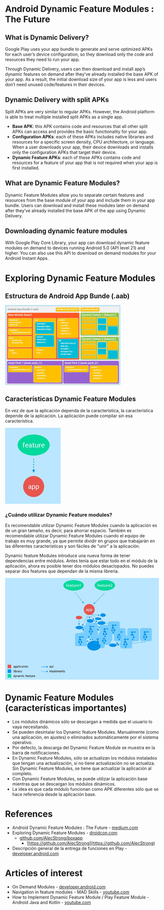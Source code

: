 # Android Dynamic Feature Modules : The Future
## What is Dynamic Delivery?
Google Play uses your app bundle to generate and serve optimized APKs for each user’s device configuration, so they download only the code and resources they need to run your app.

Through Dynamic Delivery, users can then download and install app’s dynamic features on demand after they’ve already installed the base APK of your app. As a result, the initial download size of your app is less and users don’t need unused code/features in their devices.

## Dynamic Delivery with split APKs
Split APKs are very similar to regular APKs. However, the Android platform is able to treat multiple installed split APKs as a single app.
- **Base APK**: this APK contains code and resources that all other split APKs can access and provides the basic functionality for your app.
- **Configuration APKs**: each of these APKs includes native libraries and resources for a specific screen density, CPU architecture, or language. When a user downloads your app, their device downloads and installs only the configuration APKs that target their device.
- **Dynamic Feature APKs**: each of these APKs contains code and resources for a feature of your app that is not required when your app is first installed.

## What are Dynamic Feature Modules?
Dynamic Feature Modules allow you to separate certain features and resources from the base module of your app and include them in your app bundle. Users can download and install these modules later on demand after they’ve already installed the base APK of the app using Dynamic Delivery.

## Downloading dynamic feature modules
With Google Play Core Library, your app can download dynamic feature modules on demand to devices running Android 5.0 (API level 21) and higher. You can also use this API to download on demand modules for your Android Instant Apps.

# Exploring Dynamic Feature Modules
## Estructura de Android App Bunde (.aab)
<img src="https://github.com/sfl0r3nz05/SecDelivAutoIoT/blob/master/docs/images/Captura%20estructura%20aab.PNG" alt="Estructura .abb" width="75%" height="75%">

## Características Dynamic Feature Modules
En vez de que la aplicación dependa de la característica, la característica depende de la aplicación. La aplicación puede compilar sin esa característica.

<img src="https://github.com/sfl0r3nz05/SecDelivAutoIoT/blob/master/docs/images/Captura%20feature%20depende%20de%20app.PNG" alt="Feature depende de app">

### ¿Cuándo utilizar Dynamic Feature modules?
Es recomendable utilizar Dynamic Feature Modules cuando la aplicación es de un gran tamaño, es decir, para ahorrar espacio. También es recomendable utilizar Dynamic Feature Modules cuando el equipo de trabajo es muy grande, ya que permite dividir en grupos que trabajarán en las diferentes características y son fáciles de "unir" a la aplicación.

Dynamic feature Modules introduce una nueva forma de tener dependencias entre módulos. Antes tenía que estar todo en el módulo de la aplicación, ahora es posible tener dos módulos desaclopados. No puedes separar dos features que dependan de la misma librería.

<img src="https://github.com/sfl0r3nz05/SecDelivAutoIoT/blob/master/docs/images/Captura%20diferentes%20modulos.PNG" alt="Diferentes módulos">

# Dynamic Feature Modules (características importantes)
- Los módulos dinámicos sólo se descargan a medida que el usuario lo vaya necesitando.
- Se pueden desintalar los Dynamic feature Modules. Manualmente (como una aplicación, en ajustes) o eliminados automáticamente por el sistema operativo.
- Por defecto, la descarga del Dynamic Feature Module se muestra en la barra de notificaciones.
- En Dynamic Feature Modules, sólo se actualizan los módulos instalados que tengan una actualización, si no tiene actualización no se actualiza. Sin Dynamic Feature Modules, se tiene que actualizar la aplicación al completo.
- Con Dynamic Feature Modules, se puede utilizar la aplicación base mientras que se descargan los módulos dinámicos.
- La idea es que cada módulo funcionan como APK diferentes sólo que se hace referencia desde la aplicación base.

# References
- Android Dynamic Feature Modules : The Future - [medium.com](https://medium.com/mindorks/dynamic-feature-modules-the-future-4bee124c0f1)
- Exploring Dynamic Feature Modules - [droidcon.com](https://www.droidcon.com/2022/09/30/exploring-dynamic-feature-modules/)
  - [github.com/AlecStrong/boxapp](https://github.com/AlecStrong/boxapp)
    - [https://github.com/AlecStrong](https://github.com/AlecStrong)
- Descripción general de la entrega de funciones en Play - [developer.android.com](https://developer.android.com/guide/playcore/feature-delivery?hl=es-419)

# Articles of interest
- On Demand Modules - [developer.android.com](https://developer.android.com/codelabs/on-demand-dynamic-delivery#0)
- Navigation in feature modules - MAD Skills - [youtube.com](https://www.youtube.com/watch?v=iURWvHxTM3k&ab_channel=AndroidDevelopers)
- How to Implement Dynamic Feature Module / Play Feature Module - Android Java and Kotlin - [youtube.com](https://www.youtube.com/watch?v=1-lf13pRLNo&t=225s&ab_channel=BiLalZurmati)
